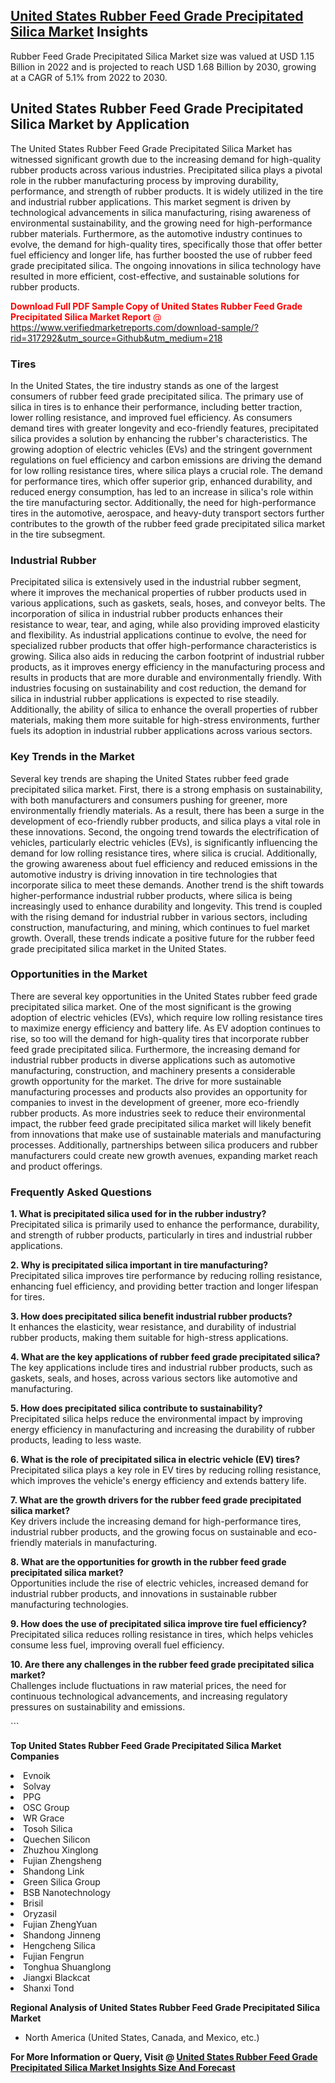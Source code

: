 <h2><a href="https://www.verifiedmarketreports.com/download-sample/?rid=317292&amp;utm_source=Github&amp;utm_medium=218" target="_blank">United States Rubber Feed Grade Precipitated Silica Market</a> Insights</h2><p>Rubber Feed Grade Precipitated Silica Market size was valued at USD 1.15 Billion in 2022 and is projected to reach USD 1.68 Billion by 2030, growing at a CAGR of 5.1% from 2022 to 2030.</p><p> <h2>United States Rubber Feed Grade Precipitated Silica Market by Application</h2> <p>The United States Rubber Feed Grade Precipitated Silica Market has witnessed significant growth due to the increasing demand for high-quality rubber products across various industries. Precipitated silica plays a pivotal role in the rubber manufacturing process by improving durability, performance, and strength of rubber products. It is widely utilized in the tire and industrial rubber applications. This market segment is driven by technological advancements in silica manufacturing, rising awareness of environmental sustainability, and the growing need for high-performance rubber materials. Furthermore, as the automotive industry continues to evolve, the demand for high-quality tires, specifically those that offer better fuel efficiency and longer life, has further boosted the use of rubber feed grade precipitated silica. The ongoing innovations in silica technology have resulted in more efficient, cost-effective, and sustainable solutions for rubber products. <p><span class=""><span style="color: #ff0000;"><strong>Download Full PDF Sample Copy of United States Rubber Feed Grade Precipitated Silica Market Report</strong> @ </span><a href="https://www.verifiedmarketreports.com/download-sample/?rid=317292&amp;utm_source=Github&amp;utm_medium=218" target="_blank">https://www.verifiedmarketreports.com/download-sample/?rid=317292&amp;utm_source=Github&amp;utm_medium=218</a></span></p></p> <h3>Tires</h3> <p>In the United States, the tire industry stands as one of the largest consumers of rubber feed grade precipitated silica. The primary use of silica in tires is to enhance their performance, including better traction, lower rolling resistance, and improved fuel efficiency. As consumers demand tires with greater longevity and eco-friendly features, precipitated silica provides a solution by enhancing the rubber's characteristics. The growing adoption of electric vehicles (EVs) and the stringent government regulations on fuel efficiency and carbon emissions are driving the demand for low rolling resistance tires, where silica plays a crucial role. The demand for performance tires, which offer superior grip, enhanced durability, and reduced energy consumption, has led to an increase in silica's role within the tire manufacturing sector. Additionally, the need for high-performance tires in the automotive, aerospace, and heavy-duty transport sectors further contributes to the growth of the rubber feed grade precipitated silica market in the tire subsegment.</p> <h3>Industrial Rubber</h3> <p>Precipitated silica is extensively used in the industrial rubber segment, where it improves the mechanical properties of rubber products used in various applications, such as gaskets, seals, hoses, and conveyor belts. The incorporation of silica in industrial rubber products enhances their resistance to wear, tear, and aging, while also providing improved elasticity and flexibility. As industrial applications continue to evolve, the need for specialized rubber products that offer high-performance characteristics is growing. Silica also aids in reducing the carbon footprint of industrial rubber products, as it improves energy efficiency in the manufacturing process and results in products that are more durable and environmentally friendly. With industries focusing on sustainability and cost reduction, the demand for silica in industrial rubber applications is expected to rise steadily. Additionally, the ability of silica to enhance the overall properties of rubber materials, making them more suitable for high-stress environments, further fuels its adoption in industrial rubber applications across various sectors.</p> <h3>Key Trends in the Market</h3> <p>Several key trends are shaping the United States rubber feed grade precipitated silica market. First, there is a strong emphasis on sustainability, with both manufacturers and consumers pushing for greener, more environmentally friendly materials. As a result, there has been a surge in the development of eco-friendly rubber products, and silica plays a vital role in these innovations. Second, the ongoing trend towards the electrification of vehicles, particularly electric vehicles (EVs), is significantly influencing the demand for low rolling resistance tires, where silica is crucial. Additionally, the growing awareness about fuel efficiency and reduced emissions in the automotive industry is driving innovation in tire technologies that incorporate silica to meet these demands. Another trend is the shift towards higher-performance industrial rubber products, where silica is being increasingly used to enhance durability and longevity. This trend is coupled with the rising demand for industrial rubber in various sectors, including construction, manufacturing, and mining, which continues to fuel market growth. Overall, these trends indicate a positive future for the rubber feed grade precipitated silica market in the United States.</p> <h3>Opportunities in the Market</h3> <p>There are several key opportunities in the United States rubber feed grade precipitated silica market. One of the most significant is the growing adoption of electric vehicles (EVs), which require low rolling resistance tires to maximize energy efficiency and battery life. As EV adoption continues to rise, so too will the demand for high-quality tires that incorporate rubber feed grade precipitated silica. Furthermore, the increasing demand for industrial rubber products in diverse applications such as automotive manufacturing, construction, and machinery presents a considerable growth opportunity for the market. The drive for more sustainable manufacturing processes and products also provides an opportunity for companies to invest in the development of greener, more eco-friendly rubber products. As more industries seek to reduce their environmental impact, the rubber feed grade precipitated silica market will likely benefit from innovations that make use of sustainable materials and manufacturing processes. Additionally, partnerships between silica producers and rubber manufacturers could create new growth avenues, expanding market reach and product offerings.</p> <h3>Frequently Asked Questions</h3> <p><strong>1. What is precipitated silica used for in the rubber industry?</strong><br> Precipitated silica is primarily used to enhance the performance, durability, and strength of rubber products, particularly in tires and industrial rubber applications.</p> <p><strong>2. Why is precipitated silica important in tire manufacturing?</strong><br> Precipitated silica improves tire performance by reducing rolling resistance, enhancing fuel efficiency, and providing better traction and longer lifespan for tires.</p> <p><strong>3. How does precipitated silica benefit industrial rubber products?</strong><br> It enhances the elasticity, wear resistance, and durability of industrial rubber products, making them suitable for high-stress applications.</p> <p><strong>4. What are the key applications of rubber feed grade precipitated silica?</strong><br> The key applications include tires and industrial rubber products, such as gaskets, seals, and hoses, across various sectors like automotive and manufacturing.</p> <p><strong>5. How does precipitated silica contribute to sustainability?</strong><br> Precipitated silica helps reduce the environmental impact by improving energy efficiency in manufacturing and increasing the durability of rubber products, leading to less waste.</p> <p><strong>6. What is the role of precipitated silica in electric vehicle (EV) tires?</strong><br> Precipitated silica plays a key role in EV tires by reducing rolling resistance, which improves the vehicle's energy efficiency and extends battery life.</p> <p><strong>7. What are the growth drivers for the rubber feed grade precipitated silica market?</strong><br> Key drivers include the increasing demand for high-performance tires, industrial rubber products, and the growing focus on sustainable and eco-friendly materials in manufacturing.</p> <p><strong>8. What are the opportunities for growth in the rubber feed grade precipitated silica market?</strong><br> Opportunities include the rise of electric vehicles, increased demand for industrial rubber products, and innovations in sustainable rubber manufacturing technologies.</p> <p><strong>9. How does the use of precipitated silica improve tire fuel efficiency?</strong><br> Precipitated silica reduces rolling resistance in tires, which helps vehicles consume less fuel, improving overall fuel efficiency.</p> <p><strong>10. Are there any challenges in the rubber feed grade precipitated silica market?</strong><br> Challenges include fluctuations in raw material prices, the need for continuous technological advancements, and increasing regulatory pressures on sustainability and emissions.</p> ```</p><p><strong>Top United States Rubber Feed Grade Precipitated Silica Market Companies</strong></p><div data-test-id=""><p><li>Evnoik</li><li> Solvay</li><li> PPG</li><li> OSC Group</li><li> WR Grace</li><li> Tosoh Silica</li><li> Quechen Silicon</li><li> Zhuzhou Xinglong</li><li> Fujian Zhengsheng</li><li> Shandong Link</li><li> Green Silica Group</li><li> BSB Nanotechnology</li><li> Brisil</li><li> Oryzasil</li><li> Fujian ZhengYuan</li><li> Shandong Jinneng</li><li> Hengcheng Silica</li><li> Fujian Fengrun</li><li> Tonghua Shuanglong</li><li> Jiangxi Blackcat</li><li> Shanxi Tond</li></p><div><strong>Regional Analysis of&nbsp;United States Rubber Feed Grade Precipitated Silica Market</strong></div><ul><li dir="ltr"><p dir="ltr">North America&nbsp;(United States, Canada, and Mexico, etc.)</p></li></ul><p><strong>For More Information or Query, Visit @&nbsp;</strong><strong><a href="https://www.verifiedmarketreports.com/product/rubber-feed-grade-precipitated-silica-market/?utm_source=Github&amp;utm_medium=218" target="_blank">United States Rubber Feed Grade Precipitated Silica Market Insights Size And Forecast</a></strong></p></div>
